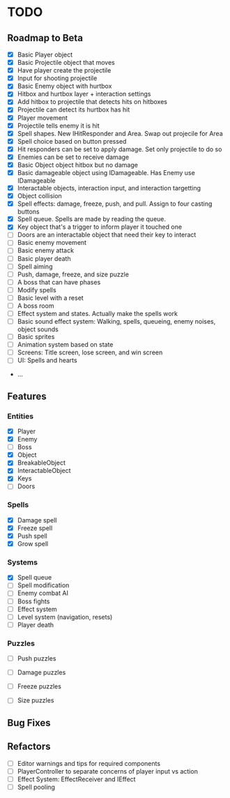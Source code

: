 # TODO

## Roadmap to Beta

- [X] Basic Player object
- [X] Basic Projectile object that moves
- [X] Have player create the projectile
- [X] Input for shooting projectile
- [X] Basic Enemy object with hurtbox
- [X] Hitbox and hurtbox layer + interaction settings
- [X] Add hitbox to projectile that detects hits on hitboxes
- [X] Projectile can detect its hurtbox has hit
- [X] Player movement
- [X] Projectile tells enemy it is hit
- [X] Spell shapes. New IHitResponder and Area. Swap out projecile for Area
- [X] Spell choice based on button pressed
- [X] Hit responders can be set to apply damage. Set only projectile to do so
- [X] Enemies can be set to receive damage
- [X] Basic Object object hitbox but no damage
- [X] Basic damageable object using IDamageable. Has Enemy use IDamageable
- [X] Interactable objects, interaction input, and interaction targetting
- [X] Object collision
- [X] Spell effects: damage, freeze, push, and pull. Assign to four casting buttons
- [X] Spell queue. Spells are made by reading the queue.
- [X] Key object that's a trigger to inform player it touched one
- [ ] Doors are an interactable object that need their key to interact
- [ ] Basic enemy movement
- [ ] Basic enemy attack
- [ ] Basic player death
- [ ] Spell aiming
- [ ] Push, damage, freeze, and size puzzle
- [ ] A boss that can have phases
- [ ] Modify spells
- [ ] Basic level with a reset
- [ ] A boss room
- [ ] Effect system and states. Actually make the spells work
- [ ] Basic sound effect system: Walking, spells, queueing, enemy noises, object sounds
- [ ] Basic sprites
- [ ] Animation system based on state
- [ ] Screens: Title screen, lose screen, and win screen
- [ ] UI: Spells and hearts
- ...


## Features

### Entities
- [X] Player
- [X] Enemy
- [ ] Boss
- [X] Object
- [X] BreakableObject
- [X] InteractableObject
- [X] Keys
- [ ] Doors

### Spells
- [X] Damage spell
- [X] Freeze spell
- [X] Push spell
- [X] Grow spell

### Systems
- [X] Spell queue
- [ ] Spell modification
- [ ] Enemy combat AI
- [ ] Boss fights
- [ ] Effect system
- [ ] Level system (navigation, resets)
- [ ] Player death

### Puzzles
- [ ] Push puzzles
- [ ] Damage puzzles
- [ ] Freeze puzzles
- [ ] Size puzzles


## Bug Fixes


## Refactors

- [ ] Editor warnings and tips for required components
- [ ] PlayerController to separate concerns of player input vs action
- [ ] Effect System: EffectReceiver and IEffect
- [ ] Spell pooling